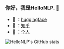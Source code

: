 <!--
### Hi there 👋
**hellonlp/hellonlp is a ✨ _special_ ✨ repository because its `README.md` (this file) appears on your GitHub profile.

Here are some ideas to get you started:

- 🔭 I’m currently working on ...
- 🌱 I’m currently learning ...
- 👯 I’m looking to collaborate on ...
- 🤔 I’m looking for help with ...
- 💬 Ask me about ...
- 📫 How to reach me: ...
- 😄 Pronouns: ...
- ⚡ Fun fact: ...
-->
### 你好，我是HelloNLP. 👋
- 🤗 ：<a href="https://huggingface.co/hellonlp">huggingface</a>
- 🌱 ：<a href="https://www.zhihu.com/people/hellonlp">知乎</a>
- 👯 ：<a href="http://www.hellonlp.com/">个人</a>


![HelloNLP's GitHub stats](https://github-readme-stats.vercel.app/api?username=HelloNLP&show_icons=true&theme=dark)

